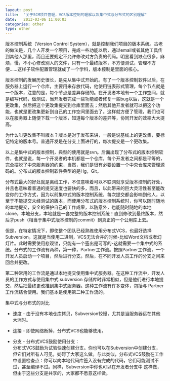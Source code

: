 ```yaml
---
layout: post
title:  "关于SCM项目管理，VCS版本控制的理解以及集中式与分布式的区别理解"
date:   2013-03-06 11:00:03
categories: other
type: other
---
```


版本控制系统（Version Control System），就是控制我们项目的版本系统。古老的做法是，几个人开发一个项目，完成一些功能以后，通过email或者其他工具传到其他人那里，而且还要规定不允许修改对方负责的代码。明显看到缺点很多，麻烦，慢，不小心修改别人的文件，只有一个最终版本，不方便测试，管理不方便……这样子软件配置管理就成了一个学科，版本控制是里面的核心。

版本控制的发展历史很长，是先从集中式开始的。有了一个版本控制软件以后，在服务器上运行一个仓库，主要用来存放代码，他使用链表形式管理，每个节点就是一个版本，注意的是，每个节点是差异存储的。在开发者本地有一个工作空间，就是编写代码，做测试，当开发者完成一些功能或者修复一些bug以后，这就是一个更改集，然后把这个更改集提交到仓库里面去；然后其他开发者就可以把这个功能，也就是更改集更新到自己的工作空间里面去了。这样就方便了管理，我们也可以在服务器上随便下载一个版本，知道每个版本的差异等，协同开发的效率大大提高。

为什么叫更改集不叫版本？版本是对于发布来讲，一般是说基线上的更改集，要标记特定的版本号。普通开发是在分支上面进行的，每次提交是一个更改集。

以上是集中式的版本控制，典型的使用就是svn。后面出现了分布式的版本控制软件，也就是说，每一个开发者的本机都是一个仓库，每个开发者之间都是平等的，完全摆脱了中央服务器的约束，当然，我们是很有必要设置一个中央仓库来管理源码的。分布式的版本控制软件典型的是Hg，Git。

分布式最大的好处就是离线工作，不仅意味着可以不联网就享受版本控制的好处，并且也意味着普通的提交速度也要快的多，而且，以此带来的巨大灵活性甚至能改变你的工作方式，因为以前集中式的版本控制系统，每次提交都会影响到他人，以至于不能提交未经测试的版本，而使用分布式的版本控制系统时，你可以随时随地的本地提交，安全的保护自己的工作成果，以防意外，也能随时随地的本地clone，本地分支，本地就是一套完整的版本控制系统！直到修改到最终版本，然后才push（相当于集中式版本控制的commit）到真正的一个公用库上去。

但是，在特定情况下，即使整个团队已经熟练使用分布式VCS，也最好选择Subversion。这就是当使用二进制，VCS无法合并的时候-比如Word文档或者幻灯片。此时需要使用悲观锁，只能有一个签出是可写的-这就需要一个集中式的系统。分布式的工作流有两种，第一种，Partner工作流。按照Partner工作流，一个开发人员启动一个项目，然后进行分支。然后，在不同开发人员工作的分支之间来回合并更改。

第二种常用的工作流是通过本地提交使用集中式服务器。在这种工作流中，开发人员的工作方式与使用集中式 subversion 存储库时非常相似，但是他们进行本地提交，然后把最终更改推到集中式服务器。这种工作流有许多变体，包括与 Partner 工作流结合使用。我们基本是使用第二种工作流的。

集中式与分布式的对比  

* 速度 - 由于没有本地仓库拷贝，Subversion较慢，尤其是当服务器远在其他大洲时。 
 
* 连接 - 即使网络断掉，分布式VCS也能够使用。  

* 分支 - 分布式VCS鼓励使用分支：  
分布式VCS鼓励为试验快速创建分支。你也可以在Subversion中创建分支，但它们对所有人可见，妨碍了大家这么做。与此类似，分布式VCS鼓励在工作中设置检查点：你可以向本地代码库签入没有完成的代码，它们可能测试不过，甚至编译不过。同样，Subversion中你也可以在开发者分支中 这样做，但由于这些分支是共享的，大家都不愿意这样做。